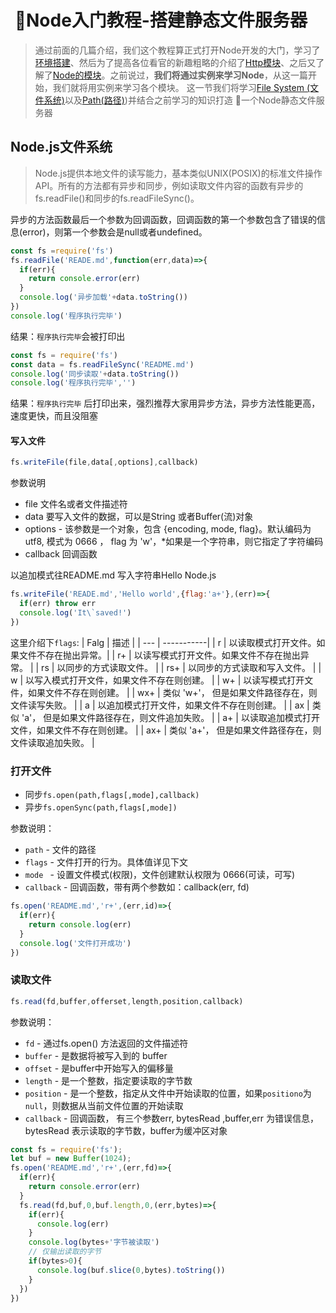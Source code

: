 #  🔨Node入门教程-搭建静态文件服务器
> 通过前面的几篇介绍，我们这个教程算正式打开Node开发的大门，学习了[环境搭建](../lesson1)、然后为了提高各位看官的新趣粗略的介绍了[Http模块](../lesson2)、之后又了解了[Node的模块](../lesson3)。之前说过，**我们将通过实例来学习Node**，从这一篇开始，我们就将用实例来学习各个模块。
> 这一节我们将学习[File System (文件系统)](http://nodejs.cn/api/fs.html)以及[Path(路径)](http://nodejs.cn/api/path.html))并结合之前学习的知识打造 🔨一个Node静态文件服务器

## Node.js文件系统
> Node.js提供本地文件的读写能力，基本类似UNIX(POSIX)的标准文件操作API。所有的方法都有异步和同步，例如读取文件内容的函数有异步的fs.readFile()和同步的fs.readFileSync()。

异步的方法函数最后一个参数为回调函数，回调函数的第一个参数包含了错误的信息(error)，则第一个参数会是null或者undefined。
``` javascript
const fs =require('fs')
fs.readFile('READE.md',function(err,data)=>{
  if(err){
    return console.error(err)
  }
  console.log('异步加载'+data.toString())
})
console.log('程序执行完毕')
```
结果：`程序执行完毕`会被打印出

```javascript
const fs = require('fs')
const data = fs.readFileSync('README.md')
console.log('同步读取'+data.toString())
console.log('程序执行完毕','')
```
结果：`程序执行完毕` 后打印出来，强烈推荐大家用异步方法，异步方法性能更高，速度更快，而且没阻塞

#### 写入文件
``` javascript 
fs.writeFile(file,data[,options],callback)
```
参数说明
- file 文件名或者文件描述符
- data 要写入文件的数据，可以是String 或者Buffer(流)对象
- options - 该参数是一个对象，包含 {encoding, mode, flag}。默认编码为 utf8, 模式为 0666 ， flag 为 'w'，*如果是一个字符串，则它指定了字符编码
- callback 回调函数

以追加模式往README.md 写入字符串Hello Node.js
``` javascript
fs.writeFile('READE.md','Hello world',{flag:'a+'},(err)=>{
  if(err) throw err
  console.log('It\`saved!')
})
```
这里介绍下`flags`:
| Falg | 描述   |
| --- | -----------|
| r | 以读取模式打开文件。如果文件不存在抛出异常。|
| r+   | 以读写模式打开文件。如果文件不存在抛出异常。       |
| rs   | 以同步的方式读取文件。                    |
| rs+  | 以同步的方式读取和写入文件。                 |
| w    | 以写入模式打开文件，如果文件不存在则创建。         |
| w+   | 以读写模式打开文件，如果文件不存在则创建。          |
| wx+  | 类似 'w+'， 但是如果文件路径存在，则文件读写失败。   |
| a    | 以追加模式打开文件，如果文件不存在则创建。          |
| ax   | 类似 'a'， 但是如果文件路径存在，则文件追加失败。    |
| a+   | 以读取追加模式打开文件，如果文件不存在则创建。        |
| ax+  | 类似 'a+'， 但是如果文件路径存在，则文件读取追加失败。 |

### 打开文件
- 同步`fs.open(path,flags[,mode],callback)`
- 异步`fs.openSync(path,flags[,mode])`

参数说明：

- `path` - 文件的路径
- `flags`  - 文件打开的行为。具体值详见下文
- `mode ` - 设置文件模式(权限)，文件创建默认权限为 0666(可读，可写)
- `callback` - 回调函数，带有两个参数如：callback(err, fd)

``` javascript
fs.open('README.md','r+',(err,id)=>{
  if(err){
    return console.log(err)
  }
  console.log('文件打开成功')
})
```

### 读取文件
``` javascript
fs.read(fd,buffer,offerset,length,position,callback)
```

参数说明：
-  `fd` - 通过fs.open() 方法返回的文件描述符
- `buffer` -  是数据将被写入到的 buffer
- `offset` -  是buffer中开始写入的偏移量
- `length` - 是一个整数，指定要读取的字节数
- `position` -  是一个整数，指定从文件中开始读取的位置，如果`positiono`为`null`，则数据从当前文件位置的开始读取
- `callback` - 回调函数， 有三个参数err, bytesRead ,buffer,err 为错误信息，bytesRead 表示读取的字节数，buffer为缓冲区对象

``` javascript 
const fs = require('fs');
let buf = new Buffer(1024);
fs.open('README.md','r+',(err,fd)=>{
  if(err){
    return console.error(err)
  }
  fs.read(fd,buf,0,buf.length,0,(err,bytes)=>{
    if(err){
      console.log(err)
    }
    console.log(bytes+'字节被读取')
    // 仅输出读取的字节
    if(bytes>0){
      console.log(buf.slice(0,bytes).toString())
    }
  })
})
```